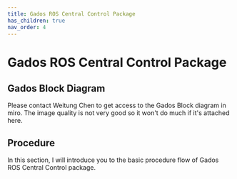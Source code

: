 ```yaml
---
title: Gados ROS Central Control Package
has_children: true
nav_order: 4
---
```


# Gados ROS Central Control Package

## Gados Block Diagram
Please contact Weitung Chen to get access to the Gados Block diagram in miro. The image quality is not very good so it won't do much if it's attached here.

## Procedure
In this section, I will introduce you to the basic procedure flow of Gados ROS Central Control package. 


